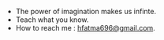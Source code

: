 - The power of imagination makes us infinte.
- Teach what you know.
- How to reach me : hfatma696@gmail.com.

<!---
fatohassan/fatohassan is a ✨ special ✨ repository because its `README.md` (this file) appears on your GitHub profile.
You can click the Preview link to take a look at your changes.
--->
